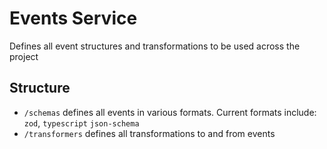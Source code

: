 # Events Service

Defines all event structures and transformations to be used across the project

## Structure
- `/schemas` defines all events in various formats. Current formats include: `zod`, `typescript` `json-schema`
- `/transformers` defines all transformations to and from events

